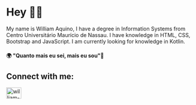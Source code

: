 # Hey 👋🏿

My name is William Aquino, I have a degree in Information Systems from Centro Universitário Maurício de Nassau. I have knowledge in HTML, CSS, Bootstrap and JavaScript. I am currently looking for knowledge in Kotlin.

#### 🌍 "Quanto mais eu sei, mais eu sou"🧠

## Connect with me:
<a href="https://www.linkedin.com/in/william-aquino-7ba42a165/">
<img height="30" width="40" src="https://cdn.jsdelivr.net/npm/simple-icons@3.0.1/icons/linkedin.svg" alt="william-linkedin" ></a>


